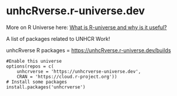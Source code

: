 # unhcRverse.r-universe.dev

More on R Universe here: [What is R-universe and why is it useful?](https://jeroen.github.io/runiverse2021/#55)

A list of packages related to UNHCR Work! 

unhcRverse R packages = https://unhcRverse.r-universe.dev/builds


```{r}
#Enable this universe
options(repos = c(
    unhcrverse = 'https://unhcrverse-universe.dev',
    CRAN = 'https://cloud.r-project.org'))
# Install some packages
install.packages('unhcrverse')

```